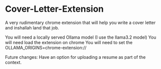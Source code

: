 # Cover-Letter-Extension

A very rudimentary chrome extension that will help you write a cover letter and inshallah land that job.

You will need a locally served Ollama model (I use the llama3.2 model) 
You will need load the extension on chrome
You will need to set the OLLAMA_ORIGINS=chrome-extension://




Future changes: Have an option for uploading a resume as part of the context.

